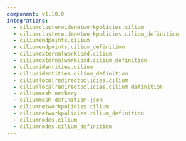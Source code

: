 ```yaml
---
component: v1.10.0
integrations:
  - ciliumclusterwidenetworkpolicies.cilium
  - ciliumclusterwidenetworkpolicies.cilium_definition
  - ciliumendpoints.cilium
  - ciliumendpoints.cilium_definition
  - ciliumexternalworkload.cilium
  - ciliumexternalworkload.cilium_definition
  - ciliumidentities.cilium
  - ciliumidentities.cilium_definition
  - ciliumlocalredirectpolicies.cilium
  - ciliumlocalredirectpolicies.cilium_definition
  - ciliummesh.meshery
  - ciliummesh_definition.json
  - ciliumnetworkpolicies.cilium
  - ciliumnetworkpolicies.cilium_definition
  - ciliumnodes.cilium
  - ciliumnodes.cilium_definition
---
```

